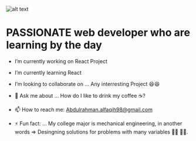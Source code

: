 ![alt text](https://github.com/[Abdulrahman-alfaqih]/[Abdulrahman-Alfaqih]/blob/[branch]/image.jpg?raw=true)
# PASSIONATE web developer who are learning by the day 



- I’m currently working on React Project
- I’m currently learning React
- I’m looking to collaborate on ... Any interresting Project :laughing::satisfied:

- 💬 Ask me about ... How do I like to drink my coffee :coffee:?

- 📫 How to reach me: Abdulrahman.alfaqih98@gmail.com

- ⚡ Fun fact: ... My college major is mechanical engineering, in another words => Desingning solutions for problems with many variables :mechanic: :technologist:. 
